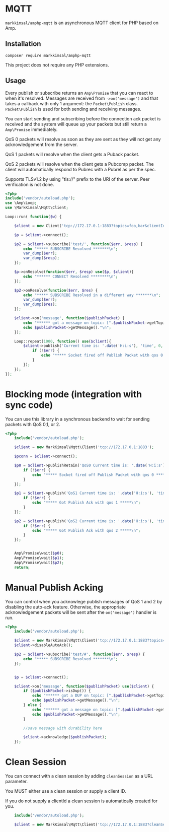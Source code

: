 # MQTT

`markkimsal/amphp-mqtt` is an asynchronous MQTT client for PHP based on Amp.

## Installation

```
composer require markkimsal/amphp-mqtt
```

This project does not require any PHP extensions.

## Usage

Every publish or subscribe returns an `Amp\Promise` that you can react to when it's resolved.  Messages are received from `->on('message')` and that takes a callback with only 1 argument: the `Packet\Publish` class.  `Packet\Publish` is used for both sending and receiving messages.


You can start sending and subscribing before the connection ack packet is received and the system will queue up your packets but still return a `Amp\Promise` immediately.

QoS 0 packets will resolve as soon as they are sent as they will not get any acknowledgement from the server.

QoS 1 packets will resolve when the client gets a Puback packet.

QoS 2 packets will resolve when the client gets a Pubcomp packet.  The client will automatically respond to Pubrec with a Pubrel as per the spec.

Supports TLSv1.2 by using "tls://" prefix to the URI of the server.  Peer verification is not done.

```php
<?php
include('vendor/autoload.php');
use \Amp\Loop;
use \MarkKimsal\Mqtt\Client;

Loop::run( function($w) {

	$client = new Client('tcp://172.17.0.1:1883?topics=foo,bar&clientId=abc123');

	$p = $client->connect();

	$p2 = $client->subscribe('test/', function($err, $resp) {
		echo "***** SUBSCRIBE Resolved *******\n";
		var_dump($err);
		var_dump($resp);
	});

	$p->onResolve(function($err, $resp) use($p, $client){
		echo "****** CONNECT Resolved ********\n";
	});

	$p2->onResolve(function($err, $res) {
		echo "***** SUBSCRIBE Resolved in a different way *******\n";
		var_dump($err);
		var_dump($res);
	});

	$client->on('message', function($publishPacket) {
		echo "****** got a message on topic: [".$publishPacket->getTopic()."] ***** \n";
		echo $publishPacket->getMessage()."\n";
	});

	Loop::repeat(1000, function() use($client){
		$client->publish('Current time is: '.date('H:i:s'), 'time', 0, function($err, $result) {
			if (!$err) {
				echo "***** Socket fired off Publish Packet with qos 0 *****\n";
			}
		});
	});
});
```

Blocking mode (integration with sync code)
===
You can use this library in a synchronous backend to wait for sending packets with QoS 0,1, or 2.

```php
<?php
	include('vendor/autoload.php');

	$client = new MarkKimsal\Mqtt\Client('tcp://172.17.0.1:1883');

	$pconn = $client->connect();

	$p0 = $client->publishRetain('QoS0 Current time is: '.date('H:i:s'), 'time', 0, function($err, $result) {
		if (!$err) {
			echo "***** Socket fired off Publish Packet with qos 0 *****\n";
		}
	});

	$p1 = $client->publish('QoS1 Current time is: '.date('H:i:s'), 'time', 1, function($err, $result) {
		if (!$err) {
			echo "***** Got Publish Ack with qos 1 *****\n";
		}
	});

	$p2 = $client->publish('QoS2 Current time is: '.date('H:i:s'), 'time', 2, function($err, $result) {
		if (!$err) {
			echo "***** Got Publish Ack with qos 2 *****\n";
		}
	});


	Amp\Promise\wait($p0);
	Amp\Promise\wait($p1);
	Amp\Promise\wait($p2);
	return;
```

Manual Publish Acking
===
You can control when you acknowlege publish messages of QoS 1 and 2 by disabling the auto-ack feature.
Otherwise, the appropriate acknowledgement packets will be sent after the `on('message')` handler is run.

```php
<?php
	include('vendor/autoload.php');

	$client = new MarkKimsal\Mqtt\Client('tcp://172.17.0.1:1883?topics=foo,bar&clientId=abc123');
	$client->disableAutoAck();

	$p2 = $client->subscribe('test/#', function($err, $resp) {
		echo "***** SUBSCRIBE Resolved *******\n";
	});


	$p = $client->connect();

	$client->on('message', function($publishPacket) use($client) {
		if ($publishPacket->isDup()) {
			echo "****** got a DUP on topic: [".$publishPacket->getTopic()."] ***** \n";
			echo $publishPacket->getMessage()."\n";
		} else {
			echo "****** got a message on topic: [".$publishPacket->getTopic()."] ***** \n";
			echo $publishPacket->getMessage()."\n";
		}

		//save message with durability here

		$client->acknowledge($publishPacket);
	});
```

Clean Session
===
You can connect with a clean session by adding `cleanSession` as a URL parameter.

You MUST either use a clean session or supply a client ID.

If you do not supply a clientId a clean session is automatically created for you.

```php
	include('vendor/autoload.php');

	$client = new MarkKimsal\Mqtt\Client('tcp://172.17.0.1:1883?cleanSession');
```
